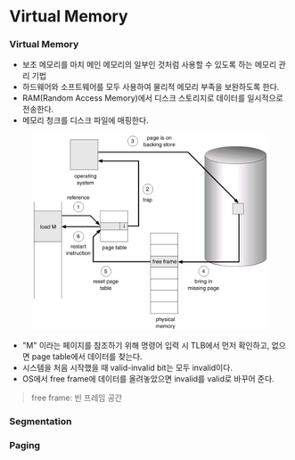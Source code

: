 # Virtual Memory

### Virtual Memory

* 보조 메모리를 마치 메인 메모리의 일부인 것처럼 사용할 수 있도록 하는 메모리 관리 기법
* 하드웨어와 소프트웨어를 모두 사용하여 물리적 메모리 부족을 보완하도록 한다.
* RAM(Random Access Memory)에서 디스크 스토리지로 데이터를 일시적으로 전송한다.
* 메모리 청크를 디스크 파일에 매핑한다.

<figure><img src="../../.gitbook/assets/image (4) (1) (1) (1) (1) (1) (1) (1) (1) (1) (1) (1).png" alt="" width="563"><figcaption></figcaption></figure>

* "M" 이라는 페이지를 참조하기 위해 명령어 입력 시 TLB에서 먼저 확인하고, 없으면 page table에서 데이터를 찾는다.
* 시스템을 처음 시작했을 때 valid-invalid bit는 모두 invalid이다.
* OS에서 free frame에 데이터를 올려놓았으면 invalid를 valid로 바꾸어 준다.

> free frame: 빈 프레임 공간

### Segmentation





### Paging

